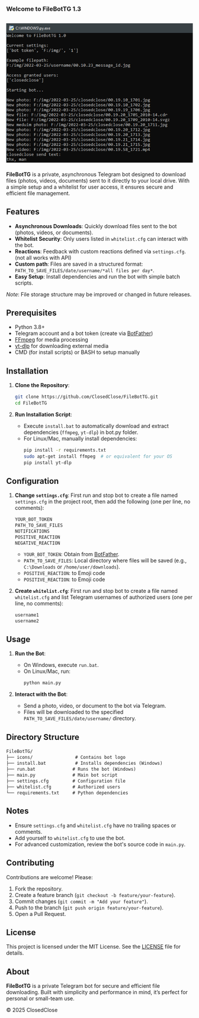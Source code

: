 ### Welcome to FileBotTG 1.3

![alt text](./cover.png)
---

**FileBotTG** is a private, asynchronous Telegram bot designed to download files (photos, videos, documents) sent to it directly to your local drive. With a simple setup and a whitelist for user access, it ensures secure and efficient file management.

## Features
- **Asynchronous Downloads**: Quickly download files sent to the bot (photos, videos, or documents).
- **Whitelist Security**: Only users listed in `whitelist.cfg` can interact with the bot.
- **Reactions**: Feedback with custom reactions defined via `settings.cfg`. (not all works with API)
- **Custom path**: Files are saved in a structured format: `PATH_TO_SAVE_FILES/date/username/*all files per day*`.
- **Easy Setup**: Install dependencies and run the bot with simple batch scripts.

*Note*: File storage structure may be improved or changed in future releases.

## Prerequisites
- Python 3.8+
- Telegram account and a bot token (create via [BotFather](https://t.me/BotFather))
- [FFmpeg](https://ffmpeg.org/) for media processing
- [yt-dlp](https://github.com/yt-dlp/yt-dlp) for downloading external media
- CMD (for install scripts) or BASH to setup manually

## Installation
1. **Clone the Repository**:
   ```bash
   git clone https://github.com/ClosedClose/FileBotTG.git
   cd FileBotTG
   ```

2. **Run Installation Script**:
   - Execute `install.bat` to automatically download and extract dependencies (`ffmpeg`, `yt-dlp`) in bot.py folder.
   - For Linux/Mac, manually install dependencies:
     ```bash
     pip install -r requirements.txt
     sudo apt-get install ffmpeg  # or equivalent for your OS
     pip install yt-dlp
     ```

## Configuration
1. **Change `settings.cfg`**:
   First run and stop bot to create a file named `settings.cfg` in the project root, then add the following (one per line, no comments):
   ```
   YOUR_BOT_TOKEN
   PATH_TO_SAVE_FILES
   NOTIFICATIONS
   POSITIVE_REACTION
   NEGATIVE_REACTION
   ```
   - `YOUR_BOT_TOKEN`: Obtain from [BotFather](https://t.me/BotFather).
   - `PATH_TO_SAVE_FILES`: Local directory where files will be saved (e.g., `C:\Downloads` or `/home/user/downloads`).
   - `POSITIVE_REACTION`: to Emoji code
   - `POSITIVE_REACTION`: to Emoji code

2. **Create `whitelist.cfg`**:
    First run and stop bot to create a file named `whitelist.cfg` and list Telegram usernames of authorized users (one per line, no comments):
   ```
   username1
   username2
   ```

## Usage
1. **Run the Bot**:
   - On Windows, execute `run.bat`.
   - On Linux/Mac, run:
     ```bash
     python main.py
     ```

2. **Interact with the Bot**:
   - Send a photo, video, or document to the bot via Telegram.
   - Files will be downloaded to the specified `PATH_TO_SAVE_FILES/date/username/` directory.

## Directory Structure
```
FileBotTG/
├── icons/                # Contains bot logo
├── install.bat           # Installs dependencies (Windows)
├── run.bat              # Runs the bot (Windows)
├── main.py              # Main bot script
├── settings.cfg         # Configuration file
├── whitelist.cfg        # Authorized users
└── requirements.txt     # Python dependencies
```

## Notes
- Ensure `settings.cfg` and `whitelist.cfg` have no trailing spaces or comments.
- Add yourself to `whitelist.cfg` to use the bot.
- For advanced customization, review the bot's source code in `main.py`.

## Contributing
Contributions are welcome! Please:
1. Fork the repository.
2. Create a feature branch (`git checkout -b feature/your-feature`).
3. Commit changes (`git commit -m "Add your feature"`).
4. Push to the branch (`git push origin feature/your-feature`).
5. Open a Pull Request.

## License
This project is licensed under the MIT License. See the [LICENSE](LICENSE) file for details.

## About
**FileBotTG** is a private Telegram bot for secure and efficient file downloading. Built with simplicity and performance in mind, it’s perfect for personal or small-team use.

© 2025 ClosedClose
```


